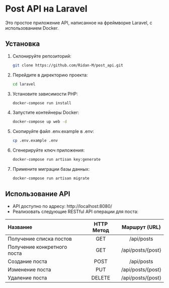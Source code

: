 #  Post API на Laravel

Это простое приложение API, написанное на фреймворке Laravel, с использованием Docker.

## Установка

1. Склонируйте репозиторий:

   ```bash
   git clone https://github.com/Ridan-M/post_api.git
   
2. Перейдите в директорию проекта:

   ```bash
   cd laravel

3. Установите зависимости PHP:

   ```bash
   docker-compose run install

4. Запустите контейнеры Docker:

   ```bash
   docker-compose up web -d

5. Скопируйте файл .env.example в .env:

   ```bash
   cp .env.example .env

6. Сгенерируйте ключ приложения:

   ```bash
   docker-compose run artisan key:generate

7. Примените миграции базы данных:
   ```bash
   docker-compose run artisan migrate


## Использование API

* API доступно по адресу: http://localhost:8080/
* Реализовать следующие RESTful API операции для поста:

| Название	                   |   HTTP Метод    |        Маршрут (URL)        |
|:----------------------------|:---------------:|:---------------------------:|
| Получение списка постов     |       GET       |         /api/posts          |
| Получение конкретного поста |       GET       |      /api/posts/{post}      |
| Создание поста              |      POST       |         /api/posts          |
| Изменение поста             |       PUT       |      /api/posts/{post}      |
| Удаление поста              |     DELETE      |      /api/posts/{post}      |
